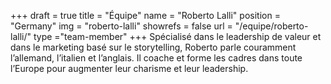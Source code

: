 +++
draft		= true
title		= "Équipe"
name		= "Roberto Lalli"
position 	= "Germany"
img			= "roberto-lalli"
showrefs	= false
url			= "/equipe/roberto-lalli/"
type		="team-member"
+++
Spécialisé dans le leadership de valeur et dans le marketing basé sur le storytelling, Roberto parle couramment l’allemand, l’italien et l’anglais. Il coache et forme les cadres dans toute l’Europe pour augmenter leur charisme et leur leadership.